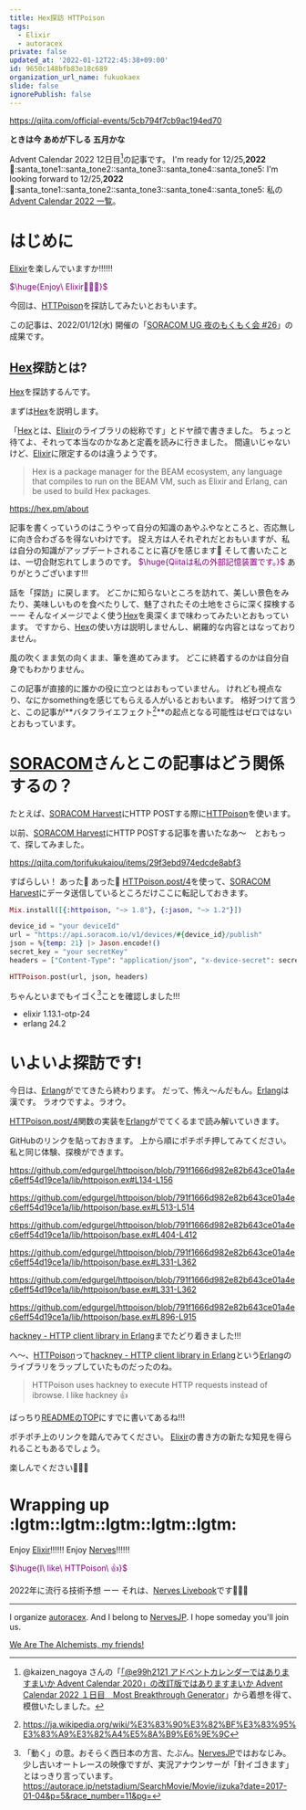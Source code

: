 ```yaml
---
title: Hex探訪 HTTPoison
tags:
  - Elixir
  - autoracex
private: false
updated_at: '2022-01-12T22:45:38+09:00'
id: 9650c148bfb83e18c689
organization_url_name: fukuokaex
slide: false
ignorePublish: false
---
```

https://qiita.com/official-events/5cb794f7cb9ac194ed70

**ときは今 あめが下しる 五月かな**

Advent Calendar 2022 12日目[^1]の記事です。
I'm ready for 12/25,**2022** :santa::santa_tone1::santa_tone2::santa_tone3::santa_tone4::santa_tone5:
I'm looking forward to  12/25,**2022** :santa::santa_tone1::santa_tone2::santa_tone3::santa_tone4::santa_tone5:
私の[Advent Calendar 2022 一覧](https://docs.google.com/spreadsheets/d/1HQvFjagQLRPjOYAjDVzWp9S4b8dKixxvvaz_TtbZWto/edit#gid=1723448955)。

[^1]: @kaizen_nagoya さんの「[「@e99h2121 アドベントカレンダーではありますまいか Advent Calendar 2020」の改訂版ではありますまいか Advent Calendar 2022 １日目　Most Breakthrough Generator](https://qiita.com/kaizen_nagoya/items/49ebebee3a0377f3b59b)」から着想を得て、模倣いたしました。 

# はじめに

[Elixir](https://elixir-lang.org/)を楽しんでいますか:bangbang::bangbang::bangbang:

<font color="purple">$\huge{Enjoy\ Elixir🚀🚀🚀}$</font>

今回は、[HTTPoison](https://github.com/edgurgel/httpoison)を探訪してみたいとおもいます。


この記事は、2022/01/12(水) 開催の「[SORACOM UG 夜のもくもく会 #26](https://soracomug-tokyo.connpass.com/event/235597/)」の成果です。


## [Hex](https://hex.pm/)探訪とは?

[Hex](https://hex.pm/)を探訪するんです。

まずは[Hex](https://hex.pm/)を説明します。

「[Hex](https://hex.pm/)とは、[Elixir](https://elixir-lang.org/)のライブラリの総称です」とドヤ顔で書きました。
ちょっと待てよ、それって本当なのかなあと定義を読みに行きました。
間違いじゃないけど、[Elixir](https://elixir-lang.org/)に限定するのは違うようです。

> Hex is a package manager for the BEAM ecosystem, any language that compiles to run on the BEAM VM, such as Elixir and Erlang, can be used to build Hex packages.

https://hex.pm/about

記事を書くっていうのはこうやって自分の知識のあやふやなところと、否応無しに向き合わざるを得ないわけです。
捉え方は人それぞれだとおもいますが、私は自分の知識がアップデートされることに喜びを感じます:rocket:
そして書いたことは、一切合財忘れてしまうのです。
<font color="purple">$\huge{Qiitaは私の外部記憶装置です。}$</font>
ありがとうございます!!!

話を「探訪」に戻します。
どこかに知らないところを訪れて、美しい景色をみたり、美味しいものを食べたりして、魅了されたその土地をさらに深く探検する ーー そんなイメージでよく使う[Hex](https://hex.pm/)を奥深くまで味わってみたいとおもっています。
ですから、[Hex](https://hex.pm/)の使い方は説明しませんし、網羅的な内容とはなっておりません。

風の吹くまま気の向くまま、筆を進めてみます。
どこに終着するのかは自分自身でもわかりません。

この記事が直接的に誰かの役に立つとはおもっていません。
けれども視点なり、なにかsomethingを感じてもらえる人がいるとおもいます。
格好つけて言うと、この記事が**バタフライエフェクト[^2]**の起点となる可能性はゼロではないとおもっています。

[^2]: https://ja.wikipedia.org/wiki/%E3%83%90%E3%82%BF%E3%83%95%E3%83%A9%E3%82%A4%E5%8A%B9%E6%9E%9C

# [SORACOM](https://soracom.jp/)さんとこの記事はどう関係するの？

たとえば、[SORACOM Harvest](https://soracom.jp/services/harvest/)にHTTP POSTする際に[HTTPoison](https://github.com/edgurgel/httpoison)を使います。

以前、[SORACOM Harvest](https://soracom.jp/services/harvest/)にHTTP POSTする記事を書いたなあ〜　とおもって、探してみました。

https://qiita.com/torifukukaiou/items/29f3ebd974edcde8abf3

すばらしい！ あった:rocket: あった:rocket:
[HTTPoison.post/4](https://hexdocs.pm/httpoison/HTTPoison.html#post/4)を使って、[SORACOM Harvest](https://soracom.jp/services/harvest/)にデータ送信しているところだけここに転記しておきます。

```elixir
Mix.install([{:httpoison, "~> 1.8"}, {:jason, "~> 1.2"}])

device_id = "your deviceId"
url = "https://api.soracom.io/v1/devices/#{device_id}/publish"
json = %{temp: 21} |> Jason.encode!()
secret_key = "your secretKey"
headers = ["Content-Type": "application/json", "x-device-secret": secret_key]

HTTPoison.post(url, json, headers)
```

ちゃんといまでもイゴく[^3]ことを確認しました!!!

- elixir          1.13.1-otp-24 
- erlang          24.2

[^3]: 「動く」の意。おそらく西日本の方言、たぶん。[NervesJP](https://nerves-jp.connpass.com/)ではおなじみ。少し古いオートレースの映像ですが、実況アナウンサーが「針[^4]イゴきます」とはっきり言っています。https://autorace.jp/netstadium/SearchMovie/Movie/iizuka?date=2017-01-04&p=5&race_number=11&pg=

[^4]: 大時計の針のこと。針がイゴいてある地点まで到達すると選手はスタートを切って良い発走の合図。針がイゴきはじめると(おそらく)選手は緊張するし、スタートはその後のレース展開に大きく影響するので、車券を握りしめている観客たちがもっとも緊張する瞬間であるため、先の尖った鋭いものを連想させる針は緊張の暗喩としても言い得て妙。


# いよいよ探訪です!

今日は、[Erlang](https://www.erlang.org/)がでてきたら終わります。
だって、怖え〜んだもん。[Erlang](https://www.erlang.org/)は漢です。
ラオウですよ。ラオウ。

[HTTPoison.post/4](https://hexdocs.pm/httpoison/HTTPoison.html#post/4)関数の実装を[Erlang](https://www.erlang.org/)がでてくるまで読み解いていきます。

GitHubのリンクを貼っておきます。
上から順にポチポチ押してみてください。
私と同じ体験、探検ができます。

https://github.com/edgurgel/httpoison/blob/791f1666d982e82b643ce01a4ec6eff54d19ce1a/lib/httpoison.ex#L134-L156

https://github.com/edgurgel/httpoison/blob/791f1666d982e82b643ce01a4ec6eff54d19ce1a/lib/httpoison/base.ex#L513-L514

https://github.com/edgurgel/httpoison/blob/791f1666d982e82b643ce01a4ec6eff54d19ce1a/lib/httpoison/base.ex#L404-L412

https://github.com/edgurgel/httpoison/blob/791f1666d982e82b643ce01a4ec6eff54d19ce1a/lib/httpoison/base.ex#L331-L362

https://github.com/edgurgel/httpoison/blob/791f1666d982e82b643ce01a4ec6eff54d19ce1a/lib/httpoison/base.ex#L331-L362

https://github.com/edgurgel/httpoison/blob/791f1666d982e82b643ce01a4ec6eff54d19ce1a/lib/httpoison/base.ex#L896-L915

[hackney - HTTP client library in Erlang](https://github.com/benoitc/hackney)までたどり着きました!!!

へ〜、[HTTPoison](https://github.com/edgurgel/httpoison)って[hackney - HTTP client library in Erlang](https://github.com/benoitc/hackney)という[Erlang](https://www.erlang.org/)のライブラリをラップしていたものだったのね。

> HTTPoison uses hackney to execute HTTP requests instead of ibrowse. I like hackney 👍

ばっちり[READMEのTOP](https://github.com/edgurgel/httpoison)にすでに書いてあるね!!!

ポチポチ上のリンクを踏んでみてください。
[Elixir](https://elixir-lang.org/)の書き方の新たな知見を得られることもあるでしょう。

楽しんでください:rocket::rocket::rocket:



# Wrapping up :lgtm::lgtm::lgtm::lgtm::lgtm:

Enjoy [Elixir](https://elixir-lang.org/):bangbang::bangbang::bangbang:
Enjoy [Nerves](https://www.nerves-project.org/):bangbang::bangbang::bangbang:

<font color="purple">$\huge{I\ like\ HTTPoison\ 👍}$</font>
 


2022年に流行る技術予想 ーー それは、[Nerves Livebook](https://github.com/livebook-dev/nerves_livebook)です:rocket::rocket::rocket:



---

I organize [autoracex](https://autoracex.connpass.com/).
And I belong to [NervesJP](https://nerves-jp.connpass.com/).
I hope someday you'll join us.

[We Are The Alchemists, my friends!](https://www.youtube.com/watch?v=04854XqcfCY)
